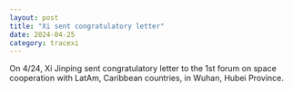 ```yaml
---
layout: post
title: "Xi sent congratulatory letter"
date: 2024-04-25
category: tracexi
---
```


On 4/24, Xi Jinping sent congratulatory letter to the 1st forum on space cooperation with LatAm, Caribbean countries, in Wuhan, Hubei Province.

